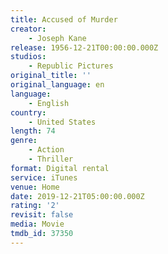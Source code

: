 ```yaml
---
title: Accused of Murder
creator:
    - Joseph Kane
release: 1956-12-21T00:00:00.000Z
studios:
    - Republic Pictures
original_title: ''
original_language: en
language:
    - English
country:
    - United States
length: 74
genre:
    - Action
    - Thriller
format: Digital rental
service: iTunes
venue: Home
date: 2019-12-21T05:00:00.000Z
rating: '2'
revisit: false
media: Movie
tmdb_id: 37350
---
```




